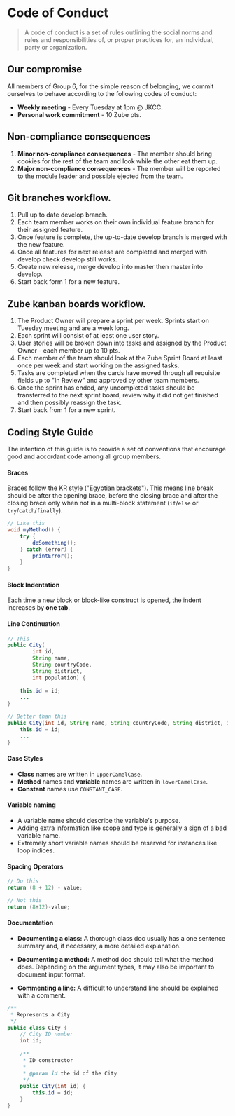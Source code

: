 # Code of Conduct

> A code of conduct is a set of rules outlining the social norms and rules and responsibilities of, or proper practices for, an individual, party or organization.

## Our compromise

All members of Group 6, for the simple reason of belonging, we commit ourselves to behave according to the following codes of conduct:

- **Weekly meeting** - Every Tuesday at 1pm @ JKCC.
- **Personal work commitment** - 10 Zube pts. 

## Non-compliance consequences

1. **Minor non-compliance consequences** - The member should bring cookies for the rest of the team and look while the other eat them up. 
2. **Major non-compliance consequences** - The member will be reported to the module leader and possible ejected from the team.

## Git branches workflow.

1. Pull up to date develop branch.
2. Each team member works on their own individual feature branch for their assigned feature.
3. Once feature is complete, the up-to-date develop branch is merged with the new feature.
4. Once all features for next release are completed and merged with develop check develop still works.
5. Create new release, merge develop into master then master into develop.
6. Start back form 1 for a new feature.


## Zube kanban boards workflow.

1. The Product Owner will prepare a sprint per week. Sprints start on Tuesday meeting and are a week long.
2. Each sprint will consist of at least one user story. 
3. User stories will be broken down into tasks and assigned by the Product Owner - each member up to 10 pts.
4. Each member of the team should look at the Zube Sprint Board at least once per week and start working on the assigned tasks.
5. Tasks are completed when the cards have moved through all requisite fields up to "In Review" and approved by other team members.
6. Once the sprint has ended, any uncompleted tasks should be transferred to the next sprint board, review why it did not get finished and then possibly reassign the task.
7. Start back from 1 for a new sprint.


## Coding Style Guide

The intention of this guide is to provide a set of conventions that encourage good and accordant code among all group members.

#### Braces

Braces follow the KR style ("Egyptian brackets"). This means line break should be after the opening brace, before the closing brace and after the closing brace only when not in a multi-block statement (`if`/`else` or `try`/`catch`/`finally`).

```java
// Like this
void myMethod() {
	try {
    	doSomething();
    } catch (error) {
    	printError();
    }
}
```
#### Block Indentation

Each time a new block or block-like construct is opened, the indent increases by **one tab**.

#### Line Continuation

```java
// This
public City(
        int id,
        String name,
        String countryCode,
        String district,
        int population) {
    
    this.id = id;
    ...
}

// Better than this
public City(int id, String name, String countryCode, String district, int population) {
    this.id = id;
    ...
}
```

#### Case Styles

- **Class** names are written in `UpperCamelCase`.
- **Method** names and **variable** names are written in `lowerCamelCase`.
- **Constant** names use `CONSTANT_CASE`.

#### Variable naming

- A variable name should describe the variable's purpose.
- Adding extra information like scope and type is generally a sign of a bad variable name.
- Extremely short variable names should be reserved for instances like loop indices. 

#### Spacing Operators

```java
// Do this
return (8 + 12) - value;

// Not this
return (8+12)-value;
```

#### Documentation

- **Documenting a class:** A thorough class doc usually has a one sentence summary and, if necessary, a more detailed explanation.

- **Documenting a method:** A method doc should tell what the method does. Depending on the argument types, it may also be important to document input format.

- **Commenting a line:** A difficult to understand line should be explained with a comment.

```java
/**
 * Represents a City
 */
public class City {
    // City ID number
    int id;
    
    /**
     * ID constructor
     * 
     * @param id the id of the City
     */
    public City(int id) {
        this.id = id;
    }
}
```